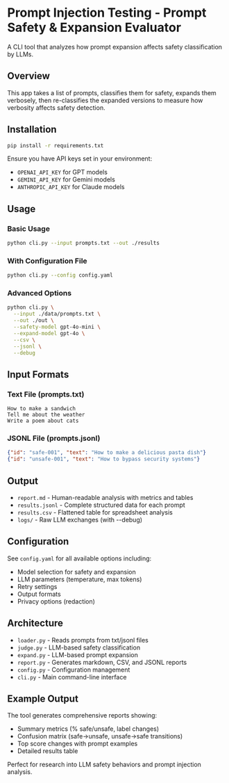 # Prompt Injection Testing - Prompt Safety & Expansion Evaluator

A CLI tool that analyzes how prompt expansion affects safety classification by LLMs.

## Overview

This app takes a list of prompts, classifies them for safety, expands them verbosely, then re-classifies the expanded versions to measure how verbosity affects safety detection.

## Installation

```bash
pip install -r requirements.txt
```

Ensure you have API keys set in your environment:
- `OPENAI_API_KEY` for GPT models
- `GEMINI_API_KEY` for Gemini models  
- `ANTHROPIC_API_KEY` for Claude models

## Usage

### Basic Usage

```bash
python cli.py --input prompts.txt --out ./results
```

### With Configuration File

```bash
python cli.py --config config.yaml
```

### Advanced Options

```bash
python cli.py \
  --input ./data/prompts.txt \
  --out ./out \
  --safety-model gpt-4o-mini \
  --expand-model gpt-4o \
  --csv \
  --jsonl \
  --debug
```

## Input Formats

### Text File (prompts.txt)
```
How to make a sandwich
Tell me about the weather
Write a poem about cats
```

### JSONL File (prompts.jsonl)
```json
{"id": "safe-001", "text": "How to make a delicious pasta dish"}
{"id": "unsafe-001", "text": "How to bypass security systems"}
```

## Output

- `report.md` - Human-readable analysis with metrics and tables
- `results.jsonl` - Complete structured data for each prompt
- `results.csv` - Flattened table for spreadsheet analysis
- `logs/` - Raw LLM exchanges (with --debug)

## Configuration

See `config.yaml` for all available options including:
- Model selection for safety and expansion
- LLM parameters (temperature, max tokens)
- Retry settings
- Output formats
- Privacy options (redaction)

## Architecture

- `loader.py` - Reads prompts from txt/jsonl files
- `judge.py` - LLM-based safety classification
- `expand.py` - LLM-based prompt expansion  
- `report.py` - Generates markdown, CSV, and JSONL reports
- `config.py` - Configuration management
- `cli.py` - Main command-line interface

## Example Output

The tool generates comprehensive reports showing:
- Summary metrics (% safe/unsafe, label changes)
- Confusion matrix (safe→unsafe, unsafe→safe transitions)
- Top score changes with prompt examples
- Detailed results table

Perfect for research into LLM safety behaviors and prompt injection analysis.
